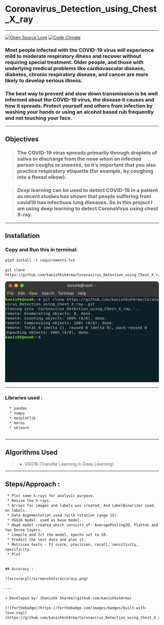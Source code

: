 # Coronavirus_Detection_using_Chest_X_ray

---

[![Open Source Love](https://badges.frapsoft.com/os/v3/open-source.svg?v=102)](https://github.com/kanishksh4rma/Parkinson-Disease-Prediction-in-Early-Stages) [![Code Climate](https://codeclimate.com/github/boennemann/badges.svg)](https://github.com/kanishksh4rma/Parkinson-Disease-Prediction-in-Early-Stages)

### Most people infected with the COVID-19 virus will experience mild to moderate respiratory illness and recover without requiring special treatment. Older people, and those with underlying medical problems like cardiovascular disease, diabetes, chronic respiratory disease, and cancer are more likely to develop serious illness.

### The best way to prevent and slow down transmission is be well informed about the COVID-19 virus, the disease it causes and how it spreads. Protect yourself and others from infection by washing your hands or using an alcohol based rub frequently and not touching your face.

---

## Objectives

> ###  The COVID-19 virus spreads primarily through droplets of saliva or discharge from the nose when an infected person coughs or sneezes, so it’s important that you also practice respiratory etiquette (for example, by coughing into a flexed elbow).

> ### *Deep learning* can be used to detect COVID-19 in a patient as recent studies has shown that people suffering from covid19 has infectiuos lung diseases. So in this project I am using deep learning to detect CoronaVirus using chest X-ray.

---


## **Installation**

### Copy and Run this in terminal: 

```
pip3 install -r requirements.txt

git clone https://github.com/kanishksh4rma/Coronavirus_Detection_using_Chest_X_ray.git
```

![demo_install](/screenshots/demo.png)

---

### Libraries used : 

```
  * pandas
  * numpy
  * matplotlib
  * keras
  * sklearn
  
```
---

## Algorithms Used

> * VGG16 (Transfer Learning in Deep Learning)

---

## Steps/Approach :

```
 * Plot some X-rays for analysis purpose.
 * Resize the X-rays.
 * Arrays for images and labels was created. And LabelBinarizer used on labels.
 * Data Augementation used (with rotation range 15).
 * VGG16 model  used as base model.
 * Head model created which consists of- AveragePooling2D, Flatten and two Dense layers.
 * Compile and fit the model, epochs set to 10.
 * Predict the test data and plot it.
 * Metrices tests - F1 score, precision, recall, sensitivity, specificity.
 * Plot 
 
 
## Accuracy : 
 
![accuracy](/screenshots/accuracy.png)

---

> Developed by: [Kanishk Sharma](github.com/kanishksh4rma)

[![forthebadge](https://forthebadge.com/images/badges/built-with-love.svg)](https://github.com/kanishksh4rma/Coronavirus_Detection_using_Chest_X_ray)
